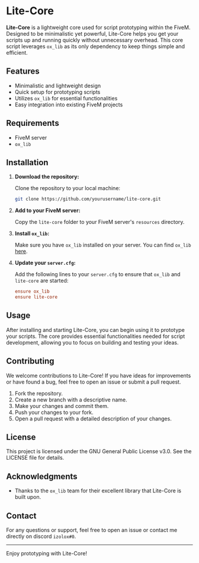 # Lite-Core

**Lite-Core** is a lightweight core used for script prototyping within the FiveM. Designed to be minimalistic yet powerful, Lite-Core helps you get your scripts up and running quickly without unnecessary overhead. This core script leverages `ox_lib` as its only dependency to keep things simple and efficient.

## Features

- Minimalistic and lightweight design
- Quick setup for prototyping scripts
- Utilizes `ox_lib` for essential functionalities
- Easy integration into existing FiveM projects

## Requirements

- FiveM server
- `ox_lib`

## Installation

1. **Download the repository:**

    Clone the repository to your local machine:
    ```bash
    git clone https://github.com/yourusername/lite-core.git
    ```

2. **Add to your FiveM server:**

    Copy the `lite-core` folder to your FiveM server's `resources` directory.

3. **Install `ox_lib`:**

    Make sure you have `ox_lib` installed on your server. You can find `ox_lib` [here](https://github.com/overextended/ox_lib).

4. **Update your `server.cfg`:**

    Add the following lines to your `server.cfg` to ensure that `ox_lib` and `lite-core` are started:

    ```cfg
    ensure ox_lib
    ensure lite-core
    ```

## Usage

After installing and starting Lite-Core, you can begin using it to prototype your scripts. The core provides essential functionalities needed for script development, allowing you to focus on building and testing your ideas.

## Contributing

We welcome contributions to Lite-Core! If you have ideas for improvements or have found a bug, feel free to open an issue or submit a pull request.

1. Fork the repository.
2. Create a new branch with a descriptive name.
3. Make your changes and commit them.
4. Push your changes to your fork.
5. Open a pull request with a detailed description of your changes.

## License

This project is licensed under the GNU General Public License v3.0. See the LICENSE file for details.

## Acknowledgments

- Thanks to the `ox_lib` team for their excellent library that Lite-Core is built upon.

## Contact

For any questions or support, feel free to open an issue or contact me directly on discord `izolox#0`.

---

Enjoy prototyping with Lite-Core!
